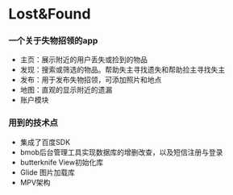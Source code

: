 # Lost&Found

### 一个关于失物招领的app

- 主页：展示附近的用户丢失或捡到的物品
- 发现：搜索或筛选的物品。帮助失主寻找遗失和帮助捡主寻找失主
- 发布：用于发布失物招领，可添加照片和地点
- 地图：直观的显示附近的遗漏
- 账户模块

### 用到的技术点

- 集成了百度SDK
- bmob后台管理工具实现数据库的增删改查，以及短信注册与登录
- butterknife View初始化库
- Glide 图片加载库
- MPV架构
